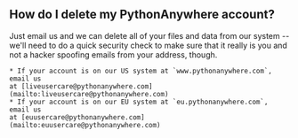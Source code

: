<!--
.. title: How do I delete my PythonAnywhere account?
.. slug: DeleteAccount
.. date: 2018-02-09 14:35:28 UTC+01:00
.. tags:
.. category:
.. link:
.. description:
.. type: text
-->


## How do I delete my PythonAnywhere account?

Just email us and we can delete all of your files and data from our system --
we'll need to do a quick security check to make sure that it really is you and
not a hacker spoofing emails from your address, though.

    * If your account is on our US system at `www.pythonanywhere.com`, email us
    at [liveusercare@pythonanywhere.com](mailto:liveusercare@pythonanywhere.com)
    * If your account is on our EU system at `eu.pythonanywhere.com`, email us
    at [euusercare@pythonanywhere.com](mailto:euusercare@pythonanywhere.com)


